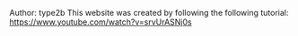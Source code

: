Author: type2b
This website was created by following the following tutorial:
https://www.youtube.com/watch?v=srvUrASNj0s
